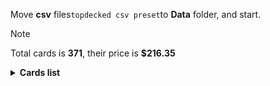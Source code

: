 Move <b>csv</b> files```topdecked csv preset```to <b>Data</b> folder, and start.

> [!NOTE]
> Total cards is <b>371</b>, their price is <b>$216.35</b>

<details>
  <summary><b>Cards list</b></summary>

<ul>
 <li> $0.11 <b>Mountain</b>(1) <em>afr/274,common,foil</em> - <a href="https://scryfall.com/card//afr/274">edabc558-2c54-4c7b-a6fa-1e75ddcf12f9</a></li>
 <li> $0.71 <b>Mountain</b>(1) <em>khm/397,common,foil</em> - <a href="https://scryfall.com/card//khm/397">69419307-53d5-40d7-82da-cab2e7bfbda4</a></li>
 <li> $0.11 <b>Mountain</b>(1) <em>afr/276,common,foil</em> - <a href="https://scryfall.com/card//afr/276">87d1c48f-1ca3-43ea-8109-964b29bb2d50</a></li>
 <li> $0.17 <b>Mountain</b>(1) <em>thb/285,common,foil</em> - <a href="https://scryfall.com/card//thb/285">d10d759b-db5b-4a59-840c-05bcbf2381f3</a></li>
 <li> $0.13 <b>Mountain</b>(1) <em>mid/383,common,foil</em> - <a href="https://scryfall.com/card//mid/383">f92e9e94-e5e9-4b2c-b9e5-35de42ca7b8e</a></li>
 <li> $0.13 <b>Mountain</b>(1) <em>afr/275,common,foil</em> - <a href="https://scryfall.com/card//afr/275">e10e313f-ba75-4324-b1ac-f2bbae99f7ab</a></li>
 <li> $0.09 <b>Mountain</b>(1) <em>afr/277,common,foil</em> - <a href="https://scryfall.com/card//afr/277">cf9095db-44ad-444b-bd9d-4a06102fe230</a></li>
 <li> $0.14 <b>Mountain</b>(1) <em>thb/284,common,foil</em> - <a href="https://scryfall.com/card//thb/284">dc3f4154-9347-4ceb-8744-9f1ace90d33f</a></li>
 <li> $0.06 <b>Rimeshield Frost Giant</b>(1) <em>afr/310,common,foil</em> - <a href="https://scryfall.com/card//afr/310">ed6f1fc7-be88-46a3-8bd9-3f16332c2bd8</a></li>
 <li> $0.11 <b>Sunrise Cavalier</b>(1) <em>mid/244,uncommon,foil</em> - <a href="https://scryfall.com/card//mid/244">3d0081b1-40fd-44ad-b154-efe2f27fed6b</a></li>
 <li> $0.17 <b>Evolving Wilds</b>(1) <em>mid/261,common,foil</em> - <a href="https://scryfall.com/card//mid/261">cb471f90-46f2-4037-87fc-f523fc9d004f</a></li>
 <li> $0.10 <b>Plains</b>(1) <em>mid/380,common,foil</em> - <a href="https://scryfall.com/card//mid/380">46b94de4-099e-43d7-8f24-d5450b09f1f1</a></li>
 <li> $0.22 <b>Plains</b>(1) <em>thb/279,common,foil</em> - <a href="https://scryfall.com/card//thb/279">db68b6a3-10e5-42d1-9325-94a4a821782a</a></li>
 <li> $0.09 <b>Plains</b>(1) <em>afr/262,common,foil</em> - <a href="https://scryfall.com/card//afr/262">879f7f54-25a3-440b-848d-0e780277a681</a></li>
 <li> $0.09 <b>Plains</b>(1) <em>afr/264,common,foil</em> - <a href="https://scryfall.com/card//afr/264">e0d1a81e-6710-4922-ba0a-510966c39449</a></li>
 <li> $0.32 <b>Plains</b>(1) <em>khm/394,common,foil</em> - <a href="https://scryfall.com/card//khm/394">5cbfbafa-f58f-40b2-a374-68ac35b77d89</a></li>
 <li> $0.20 <b>Plains</b>(1) <em>thb/278,common,foil</em> - <a href="https://scryfall.com/card//thb/278">40aca5ca-a37b-4919-aef6-2510b4779161</a></li>
 <li> $0.13 <b>Plains</b>(1) <em>afr/265,common,foil</em> - <a href="https://scryfall.com/card//afr/265">86626d69-78e0-42b9-81ed-fef46e3a89f7</a></li>
 <li> $0.10 <b>Plains</b>(1) <em>afr/263,common,foil</em> - <a href="https://scryfall.com/card//afr/263">fb4f4abf-841b-4fae-9a53-505a2f8dc1ff</a></li>
 <li> $0.18 <b>Reaper's Talisman</b>(1) <em>afr/117,uncommon,foil</em> - <a href="https://scryfall.com/card//afr/117">93b68168-e77d-4745-9393-726ef9fb72ec</a></li>
 <li> $0.10 <b>Forest</b>(1) <em>mid/384,common,foil</em> - <a href="https://scryfall.com/card//mid/384">ec8de02c-7954-4424-8b95-a21d8e104bd4</a></li>
 <li> $0.08 <b>Forest</b>(1) <em>thb/286,common,foil</em> - <a href="https://scryfall.com/card//thb/286">c4be31c4-9cb3-4a07-865b-5621127df660</a></li>
 <li> $0.19 <b>Forest</b>(1) <em>thb/287,common,foil</em> - <a href="https://scryfall.com/card//thb/287">6af0c659-f182-4ad4-bca7-e6c3377f808d</a></li>
 <li> $0.13 <b>Forest</b>(1) <em>afr/278,common,foil</em> - <a href="https://scryfall.com/card//afr/278">b6a46b11-3225-45aa-b54e-4d19d81b51cf</a></li>
 <li> $0.13 <b>Forest</b>(1) <em>afr/280,common,foil</em> - <a href="https://scryfall.com/card//afr/280">6cdc5ca9-6d01-4ee3-8117-3c1e74320553</a></li>
 <li> $0.46 <b>Forest</b>(1) <em>mid/277,common,foil</em> - <a href="https://scryfall.com/card//mid/277">122b5548-5ff5-43e4-b799-75c709b1c32d</a></li>
 <li> $0.10 <b>Forest</b>(1) <em>afr/279,common,foil</em> - <a href="https://scryfall.com/card//afr/279">aab1cc13-8959-4914-afe8-58daf9529f61</a></li>
 <li> $0.16 <b>Forest</b>(1) <em>afr/281,common,foil</em> - <a href="https://scryfall.com/card//afr/281">ee856e7a-37ee-435c-80e8-d0ac6f15892f</a></li>
 <li> $0.73 <b>Forest</b>(1) <em>khm/398,common,foil</em> - <a href="https://scryfall.com/card//khm/398">771e307c-b2e3-47ac-aac2-59f0c3542fa6</a></li>
 <li> $0.61 <b>Ob Nixilis Reignited</b>(1) <em>ddr/36,mythic,foil</em> - <a href="https://scryfall.com/card//ddr/36">6bb7a4bd-0e74-4b1b-bf23-55c06442881e</a></li>
 <li> $0.11 <b>Island</b>(1) <em>afr/268,common,foil</em> - <a href="https://scryfall.com/card//afr/268">8d04a06f-06a7-410d-a714-3b8b96ee3319</a></li>
 <li> $0.62 <b>Island</b>(1) <em>khm/395,common,foil</em> - <a href="https://scryfall.com/card//khm/395">1a25a714-c7f3-4697-8b69-8f966b4d370a</a></li>
 <li> $0.09 <b>Island</b>(1) <em>afr/269,common,foil</em> - <a href="https://scryfall.com/card//afr/269">1afa60b6-cd0d-4c23-af81-88049ea45475</a></li>
 <li> $0.19 <b>Island</b>(1) <em>thb/281,common,foil</em> - <a href="https://scryfall.com/card//thb/281">b82c12c2-2ebf-470b-b0d2-92ccc5faa056</a></li>
 <li> $0.09 <b>Island</b>(1) <em>mid/381,common,foil</em> - <a href="https://scryfall.com/card//mid/381">60e6b919-e7c0-4844-a65c-d8b83b3e5287</a></li>
 <li> $0.10 <b>Island</b>(1) <em>afr/267,common,foil</em> - <a href="https://scryfall.com/card//afr/267">29d575fc-037b-421a-a205-12d492e9361e</a></li>
 <li> $0.13 <b>Island</b>(1) <em>afr/266,common,foil</em> - <a href="https://scryfall.com/card//afr/266">9e70c602-cb80-472b-9c8d-9625de084fe7</a></li>
 <li> $0.17 <b>Island</b>(1) <em>thb/280,common,foil</em> - <a href="https://scryfall.com/card//thb/280">92daaa39-cd2f-4c03-8f41-92d99d0a3366</a></li>
 <li> $0.13 <b>Aegar, the Freezing Flame</b>(1) <em>khm/321,uncommon,foil</em> - <a href="https://scryfall.com/card//khm/321">edac3fd7-8124-4614-ae50-651608d45adb</a></li>
 <li> $0.12 <b>Swamp</b>(1) <em>afr/272,common,foil</em> - <a href="https://scryfall.com/card//afr/272">76f8def9-ee46-4abf-9059-7d1ec6f24951</a></li>
 <li> $0.09 <b>Swamp</b>(1) <em>afr/270,common,foil</em> - <a href="https://scryfall.com/card//afr/270">ab950987-d88c-4326-98f4-1b1195788921</a></li>
 <li> $2.15 <b>Swamp</b>(1) <em>thb/252,common,foil</em> - <a href="https://scryfall.com/card//thb/252">02cb5cfd-018e-4c5e-bef1-166262aa5f1d</a></li>
 <li> $0.13 <b>Swamp</b>(1) <em>mid/382,common,foil</em> - <a href="https://scryfall.com/card//mid/382">2f4b9030-f04a-4f42-8dd8-2eae0ce7e420</a></li>
 <li> $0.12 <b>Swamp</b>(1) <em>afr/271,common,foil</em> - <a href="https://scryfall.com/card//afr/271">ea640731-b367-4ece-934e-6d86634fc1c8</a></li>
 <li> $0.13 <b>Swamp</b>(1) <em>afr/273,common,foil</em> - <a href="https://scryfall.com/card//afr/273">166fc328-20d1-4158-bcb6-3cebcf788ef5</a></li>
 <li> $0.20 <b>Swamp</b>(1) <em>thb/283,common,foil</em> - <a href="https://scryfall.com/card//thb/283">e54a44f2-70bf-4782-bd13-9d03e109d60d</a></li>
 <li> $0.89 <b>Swamp</b>(1) <em>mid/273,common,foil</em> - <a href="https://scryfall.com/card//mid/273">38fef662-993c-4522-8b3f-7c1d3bb1d946</a></li>
 <li> $0.46 <b>Swamp</b>(1) <em>khm/396,common,foil</em> - <a href="https://scryfall.com/card//khm/396">9f9e61c0-b185-4704-913f-9284ed0ce250</a></li>
 <li> $0.12 <b>Swamp</b>(1) <em>thb/282,common,foil</em> - <a href="https://scryfall.com/card//thb/282">66bb5192-58bc-4efe-a145-2e804fd3483d</a></li>
 <li> $0.02 <b>Iridescent Blademaster</b>(1) <em>mom/195,common,foil</em> - <a href="https://scryfall.com/card//mom/195">3fee189f-539f-48fa-b217-4b2599375364</a></li>
 <li> $0.09 <b>Divine Gambit</b>(1) <em>khm/8,uncommon,foil</em> - <a href="https://scryfall.com/card//khm/8">696a8c12-4a1f-4b96-a921-538fa1a2de43</a></li>
 <li> $0.38 <b>Monk Class</b>(1) <em>afr/228,rare,foil</em> - <a href="https://scryfall.com/card//afr/228">b2edd708-46ee-4963-b7e6-b631616d78fe</a></li>
 <li> $0.01 <b>Gavony Trapper</b>(1) <em>mid/22,common,foil</em> - <a href="https://scryfall.com/card//mid/22">5a1309ea-4411-4116-841f-5aef8611400c</a></li>
 <li> $1.02 <b>Thundering Raiju</b>(1) <em>neo/472,rare,foil</em> - <a href="https://scryfall.com/card//neo/472">d49d17cf-242b-4f44-8ea0-125d9d18139c</a></li>
 <li> $0.08 <b>Burly Breaker // Dire-Strain Demolisher</b>(1) <em>mid/299,uncommon,foil</em> - <a href="https://scryfall.com/card//mid/299">1b50c98e-6c3b-4129-ae93-10c0bf9270fc</a></li>
 <li> $2.83 <b>Welcoming Vampire</b>(1) <em>vow/46,rare,foil</em> - <a href="https://scryfall.com/card//vow/46">d8f69cea-823c-482b-a605-8138b3d950e6</a></li>
 <li> $2.87 <b>Nissa, Voice of Zendikar</b>(1) <em>ddr/1,mythic,foil</em> - <a href="https://scryfall.com/card//ddr/1">6de97cf1-49b6-40b2-ab7f-1c8eb98f92af</a></li>
 <li> $0.13 <b>Mysterious Tome // Chilling Chronicle</b>(1) <em>mid/63,uncommon,foil</em> - <a href="https://scryfall.com/card//mid/63">caa57b63-bb11-45e8-8795-de92ca61f4f1</a></li>
 <li> $0.01 <b>Burn the Accursed</b>(1) <em>mid/132,common,foil</em> - <a href="https://scryfall.com/card//mid/132">ff4d4e6b-564d-46da-8e32-09ed08c8ddc5</a></li>
 <li> $0.07 <b>Arcane Investigator</b>(1) <em>afr/46,common,foil</em> - <a href="https://scryfall.com/card//afr/46">dc457520-9947-4f65-bbe7-9b95bd2c23af</a></li>
 <li> $0.05 <b>Tuskeri Firewalker</b>(1) <em>khm/157,common,foil</em> - <a href="https://scryfall.com/card//khm/157">a54d0170-a375-4e65-b98d-3e94a3aeef90</a></li>
 <li> $0.13 <b>Tymaret, Chosen from Death</b>(1) <em>thb/263,uncommon,foil</em> - <a href="https://scryfall.com/card//thb/263">1bcb02d3-dcf4-41a6-8b9a-f8ad477faea0</a></li>
 <li> $0.29 <b>Triskaidekaphile</b>(1) <em>mid/386,rare,foil</em> - <a href="https://scryfall.com/card//mid/386">b6db2d37-3533-4830-ab63-6724ece6fbea</a></li>
 <li> $0.46 <b>Arasta of the Endless Web</b>(1) <em>thb/352,rare,foil</em> - <a href="https://scryfall.com/card//thb/352">55a5ea68-b77d-4fe0-a277-b20d55bc78a6</a></li>
 <li> $0.05 <b>Draugr Recruiter</b>(1) <em>khm/87,common,foil</em> - <a href="https://scryfall.com/card//khm/87">6b0fe66b-0067-4e5c-9b3a-b014b2f0daf2</a></li>
 <li> $0.43 <b>Forsworn Paladin</b>(1) <em>afr/375,rare,foil</em> - <a href="https://scryfall.com/card//afr/375">caa3a489-5fa3-421e-9655-755f31414f3d</a></li>
 <li> $0.79 <b>Reflections of Littjara</b>(1) <em>khm/400,rare,foil</em> - <a href="https://scryfall.com/card//khm/400">4ebaa07d-68f6-4cdb-a5cd-cd715e50abf5</a></li>
 <li> $0.19 <b>Treasure Chest</b>(1) <em>afr/397,rare,foil</em> - <a href="https://scryfall.com/card//afr/397">41ae20c0-b056-4c4f-a6d0-bbd72c37d0fc</a></li>
 <li> $0.06 <b>Olivia's Midnight Ambush</b>(1) <em>mid/118,common,foil</em> - <a href="https://scryfall.com/card//mid/118">9c1adede-22ad-4c1c-9501-ad731fbe1742</a></li>
 <li> $2.26 <b>Regrowth</b>(1) <em>sta/56,rare,foil</em> - <a href="https://scryfall.com/card//sta/56">af727601-5251-48b6-b5e3-b68ca0608bc9</a></li>
 <li> $0.02 <b>Arrogant Outlaw</b>(1) <em>mid/84,common,foil</em> - <a href="https://scryfall.com/card//mid/84">496a9d45-6197-44b6-b0fc-17aeae281b2f</a></li>
 <li> $0.02 <b>Air-Cult Elemental</b>(1) <em>afr/45,common,foil</em> - <a href="https://scryfall.com/card//afr/45">fba82564-a9a9-4ded-a5fa-0e5fab2a3faa</a></li>
 <li> $0.58 <b>Underworld Dreams</b>(1) <em>thb/121,uncommon,nonfoil</em> - <a href="https://scryfall.com/card//thb/121">03919c86-1c4a-43b0-a2db-54ca6ae1ac57</a></li>
 <li> $0.06 <b>Valkyrie's Sword</b>(1) <em>khm/36,uncommon,nonfoil</em> - <a href="https://scryfall.com/card//khm/36">97873c66-6bff-4d79-850c-1e2663098ef4</a></li>
 <li> $0.03 <b>Boreal Outrider</b>(1) <em>khm/163,uncommon,nonfoil</em> - <a href="https://scryfall.com/card//khm/163">455ae615-20d7-4251-828d-72a3345d06f1</a></li>
 <li> $0.02 <b>Lorehold Excavation</b>(1) <em>stx/200,uncommon,nonfoil</em> - <a href="https://scryfall.com/card//stx/200">43105beb-46f3-4914-8222-4907bd76d48f</a></li>
 <li> $0.98 <b>Access Tunnel</b>(1) <em>stx/262,uncommon,nonfoil</em> - <a href="https://scryfall.com/card//stx/262">edf8eb51-9643-4c54-b38e-e7abea92bbe1</a></li>
 <li> $0.10 <b>Gelatinous Cube</b>(1) <em>afr/105,rare,nonfoil</em> - <a href="https://scryfall.com/card//afr/105">1c472e70-300c-4881-86e7-c5ca690ab9b6</a></li>
 <li> $0.12 <b>Soul-Guide Lantern</b>(1) <em>thb/237,uncommon,nonfoil</em> - <a href="https://scryfall.com/card//thb/237">7c850b94-75c9-4457-8b5e-1193352d6fcb</a></li>
 <li> $0.12 <b>Frost Augur</b>(1) <em>khm/56,uncommon,nonfoil</em> - <a href="https://scryfall.com/card//khm/56">a2ae592f-caf6-445a-970b-f8101998e657</a></li>
 <li> $0.85 <b>Mystic Reflection</b>(1) <em>khm/69,rare,nonfoil</em> - <a href="https://scryfall.com/card//khm/69">f7b877e2-60eb-46cd-acd7-8555b9e7e993</a></li>
 <li> $0.02 <b>Nyx Herald</b>(1) <em>thb/189,uncommon,nonfoil</em> - <a href="https://scryfall.com/card//thb/189">866dcef0-8d3e-4126-963a-05598d8a9e79</a></li>
 <li> $0.02 <b>Umbral Juke</b>(1) <em>stx/89,uncommon,nonfoil</em> - <a href="https://scryfall.com/card//stx/89">3fbd0921-e953-492b-ad73-c8a8bfaa750b</a></li>
 <li> $1.00 <b>Mind's Desire</b>(1) <em>sta/17,mythic,nonfoil</em> - <a href="https://scryfall.com/card//sta/17">95f4e609-7fb7-4903-8d4c-45d38cf743be</a></li>
 <li> $0.04 <b>Cloister Gargoyle</b>(1) <em>afr/7,uncommon,nonfoil</em> - <a href="https://scryfall.com/card//afr/7">297bf274-d13d-4b75-b251-2d004b16b431</a></li>
 <li> $0.04 <b>Agonizing Remorse</b>(1) <em>thb/83,uncommon,nonfoil</em> - <a href="https://scryfall.com/card//thb/83">09270c65-546e-4737-a6b7-402cbb87917a</a></li>
 <li> $0.03 <b>Agonizing Remorse</b>(1) <em>sta/24,uncommon,nonfoil</em> - <a href="https://scryfall.com/card//sta/24">57b7f7bd-6db3-4716-b1c3-015b0a6d37e3</a></li>
 <li> $0.10 <b>Briarhorn</b>(2) <em>ddr/3,uncommon,nonfoil</em> - <a href="https://scryfall.com/card//ddr/3">0fd09615-bcd2-4a2e-b9bf-8b4fd83291ce</a></li>
 <li> $0.23 <b>Tovolar, Dire Overlord // Tovolar, the Midnight Scourge</b>(1) <em>mid/246,rare,nonfoil</em> - <a href="https://scryfall.com/card//mid/246">f953fad3-0cd1-48aa-8ed9-d7d2e293e6e2</a></li>
 <li> $0.11 <b>Hound Tamer // Untamed Pup</b>(1) <em>mid/187,uncommon,nonfoil</em> - <a href="https://scryfall.com/card//mid/187">28e2119b-ed78-4b98-a956-f2b453d0b164</a></li>
 <li> $0.05 <b>Hound Tamer // Untamed Pup</b>(1) <em>mid/302,uncommon,nonfoil</em> - <a href="https://scryfall.com/card//mid/302">83218607-240e-4473-8b0b-6b4670b010e6</a></li>
 <li> $0.11 <b>Augmenter Pugilist // Echoing Equation</b>(1) <em>stx/147,rare,nonfoil</em> - <a href="https://scryfall.com/card//stx/147">d9131fc3-018a-4975-8795-47be3956160d</a></li>
 <li> $0.04 <b>Loathsome Troll</b>(1) <em>afr/192,uncommon,nonfoil</em> - <a href="https://scryfall.com/card//afr/192">50ac66df-760d-495d-a067-13114071b7b8</a></li>
 <li> $0.08 <b>Skemfar Elderhall</b>(1) <em>khm/268,uncommon,nonfoil</em> - <a href="https://scryfall.com/card//khm/268">82c2a0f7-0f53-4627-8be8-227fde331a69</a></li>
 <li> $0.30 <b>The First Iroan Games</b>(1) <em>thb/170,rare,nonfoil</em> - <a href="https://scryfall.com/card//thb/170">4b05ada5-8e5f-4158-bd28-e6c24e4a2299</a></li>
 <li> $0.18 <b>Electrolyze</b>(1) <em>sta/60,rare,nonfoil</em> - <a href="https://scryfall.com/card//sta/60">08a4d142-b98b-4027-94cb-314f67fb1d4a</a></li>
 <li> $0.03 <b>Hero of the Nyxborn</b>(1) <em>thb/219,uncommon,nonfoil</em> - <a href="https://scryfall.com/card//thb/219">9854e673-1816-4a76-b9db-bb399ac7489f</a></li>
 <li> $0.41 <b>Glorious Sunrise</b>(1) <em>vow/200,rare,nonfoil</em> - <a href="https://scryfall.com/card//vow/200">a2caf73e-c3eb-4fa8-996a-d3d18b2ffaeb</a></li>
 <li> $0.02 <b>Glistening Deluge</b>(1) <em>mom/107,uncommon,nonfoil</em> - <a href="https://scryfall.com/card//mom/107">83ca46ac-0698-4651-940d-3fd20c266b74</a></li>
 <li> $4.95 <b>Haunting Voyage</b>(1) <em>khm/98,mythic,nonfoil</em> - <a href="https://scryfall.com/card//khm/98">2ac5bca0-35fe-47be-a78c-d5eac68a3bfa</a></li>
 <li> $0.20 <b>Cling to Dust</b>(1) <em>thb/87,uncommon,nonfoil</em> - <a href="https://scryfall.com/card//thb/87">52c2de5f-e486-4cfe-9fb6-be0078ce5f93</a></li>
 <li> $0.16 <b>Quest for the Gravelord</b>(2) <em>ddr/58,uncommon,nonfoil</em> - <a href="https://scryfall.com/card//ddr/58">1838157f-5697-4463-b98d-97aeb3667006</a></li>
 <li> $0.02 <b>One with the Stars</b>(1) <em>thb/59,uncommon,nonfoil</em> - <a href="https://scryfall.com/card//thb/59">98b7070d-4b09-4390-aa21-1bc0aa2b629c</a></li>
 <li> $0.05 <b>Commanding Presence</b>(1) <em>thb/7,uncommon,nonfoil</em> - <a href="https://scryfall.com/card//thb/7">24e2f681-918e-4f1f-afb1-0f9587c0d7bf</a></li>
 <li> $0.45 <b>Pestilence Demon</b>(1) <em>ddr/56,rare,nonfoil</em> - <a href="https://scryfall.com/card//ddr/56">058eb32f-2ae2-4276-ae1a-242bbb150418</a></li>
 <li> $0.10 <b>Renata, Called to the Hunt</b>(1) <em>thb/267,uncommon,nonfoil</em> - <a href="https://scryfall.com/card//thb/267">97ce113d-6757-45ac-8517-5fd531079ff9</a></li>
 <li> $0.08 <b>Tergrid's Shadow</b>(1) <em>khm/113,uncommon,nonfoil</em> - <a href="https://scryfall.com/card//khm/113">417f71d2-d7da-4279-8847-d27c67e9ea9d</a></li>
 <li> $0.05 <b>Divine Smite</b>(1) <em>afr/12,uncommon,nonfoil</em> - <a href="https://scryfall.com/card//afr/12">6b8d0852-4df3-4b29-830d-c6975265ef53</a></li>
 <li> $0.03 <b>Thundering Chariot</b>(1) <em>thb/239,uncommon,nonfoil</em> - <a href="https://scryfall.com/card//thb/239">cd2fa92d-5521-421c-b3f8-7c14bbef3080</a></li>
 <li> $0.03 <b>Igneous Inspiration</b>(1) <em>stx/107,uncommon,nonfoil</em> - <a href="https://scryfall.com/card//stx/107">5781ad7b-dc1b-4cc1-9e72-6e714b9ba1de</a></li>
 <li> $0.11 <b>Scythe Leopard</b>(1) <em>ddr/19,uncommon,nonfoil</em> - <a href="https://scryfall.com/card//ddr/19">d458e7e4-578d-4e82-b062-1343b1544996</a></li>
 <li> $0.11 <b>Scythe Leopard</b>(1) <em>ddr/19,uncommon,nonfoil</em> - <a href="https://scryfall.com/card//ddr/19">d458e7e4-578d-4e82-b062-1343b1544996</a></li>
 <li> $0.11 <b>Arni Slays the Troll</b>(1) <em>khm/201,uncommon,nonfoil</em> - <a href="https://scryfall.com/card//khm/201">d18396f9-ae20-4471-84ab-a2148319bc39</a></li>
 <li> $1.06 <b>Sedgemoor Witch</b>(1) <em>stx/86,rare,nonfoil</em> - <a href="https://scryfall.com/card//stx/86">e900c1eb-968b-4046-b824-c167a7a5b682</a></li>
 <li> $0.01 <b>Skaab Wrangler</b>(1) <em>mid/75,uncommon,nonfoil</em> - <a href="https://scryfall.com/card//mid/75">9771d9e8-97d5-44af-8612-dc5c44d65ceb</a></li>
 <li> $0.53 <b>Abundance</b>(1) <em>ddr/2,rare,nonfoil</em> - <a href="https://scryfall.com/card//ddr/2">9ab8ad39-840e-474b-beb8-96a7c2a8d0fa</a></li>
 <li> $0.10 <b>Pestilent Cauldron // Restorative Burst</b>(1) <em>stx/154,rare,nonfoil</em> - <a href="https://scryfall.com/card//stx/154">aaa1e6be-08cc-4ccc-b2de-3511613e4fd0</a></li>
 <li> $3.61 <b>Delina, Wild Mage</b>(1) <em>afr/138,rare,nonfoil</em> - <a href="https://scryfall.com/card//afr/138">e87459aa-af8f-4bd2-a310-151353083a2e</a></li>
 <li> $0.10 <b>The Binding of the Titans</b>(1) <em>thb/166,uncommon,nonfoil</em> - <a href="https://scryfall.com/card//thb/166">46fb94ad-f9be-48b4-b65a-4e736e5ffdbb</a></li>
 <li> $0.27 <b>Walker of the Grove</b>(1) <em>ddr/24,uncommon,nonfoil</em> - <a href="https://scryfall.com/card//ddr/24">b9cdd08b-7e77-4927-87dd-6e3afffc3ef0</a></li>
 <li> $0.71 <b>Cultivate</b>(1) <em>sta/51,uncommon,nonfoil</em> - <a href="https://scryfall.com/card//sta/51">b3896717-1e46-4aa2-88b7-1c4fe76edde1</a></li>
 <li> $0.03 <b>Nessian Hornbeetle</b>(1) <em>thb/182,uncommon,nonfoil</em> - <a href="https://scryfall.com/card//thb/182">8200fcda-e30c-460f-9964-47e657b7c758</a></li>
 <li> $0.07 <b>Shock</b>(1) <em>sta/44,uncommon,nonfoil</em> - <a href="https://scryfall.com/card//sta/44">60eeb025-704c-4a82-90b2-f91202ae30d9</a></li>
 <li> $0.30 <b>Mirror Shield</b>(1) <em>thb/234,uncommon,nonfoil</em> - <a href="https://scryfall.com/card//thb/234">e7624e84-93ce-4983-8624-ebc934cab67f</a></li>
 <li> $0.03 <b>Burly Breaker // Dire-Strain Demolisher</b>(2) <em>mid/299,uncommon,nonfoil</em> - <a href="https://scryfall.com/card//mid/299">1b50c98e-6c3b-4129-ae93-10c0bf9270fc</a></li>
 <li> $0.27 <b>Paladin Class</b>(1) <em>afr/29,rare,nonfoil</em> - <a href="https://scryfall.com/card//afr/29">5bf81fb1-7992-4ae9-b1a8-80c31579a2bf</a></li>
 <li> $0.01 <b>Vivisection</b>(1) <em>mid/83,uncommon,nonfoil</em> - <a href="https://scryfall.com/card//mid/83">91be6a06-9c36-45a3-a591-183cb5c0f800</a></li>
 <li> $0.04 <b>Eccentric Apprentice</b>(2) <em>afr/57,uncommon,nonfoil</em> - <a href="https://scryfall.com/card//afr/57">3baa08ac-9a94-4e22-91bb-c6966cd0a0de</a></li>
 <li> $0.20 <b>Reverent Hoplite</b>(1) <em>thb/33,uncommon,nonfoil</em> - <a href="https://scryfall.com/card//thb/33">54153b9c-483e-4e5c-a1ab-b1c8a7a657d4</a></li>
 <li> $0.11 <b>Efreet Flamepainter</b>(1) <em>stx/98,rare,nonfoil</em> - <a href="https://scryfall.com/card//stx/98">d9f0731c-2a3d-4613-bffa-8b967e4f142e</a></li>
 <li> $0.15 <b>Skemfar Avenger</b>(1) <em>khm/109,rare,nonfoil</em> - <a href="https://scryfall.com/card//khm/109">fad2c6d4-03dd-4dab-861c-77c55bda0db7</a></li>
 <li> $0.29 <b>Battle Cry Goblin</b>(1) <em>afr/132,uncommon,nonfoil</em> - <a href="https://scryfall.com/card//afr/132">9766a427-2bb3-4028-a502-d1194cdc93aa</a></li>
 <li> $0.05 <b>Power of Persuasion</b>(1) <em>afr/67,uncommon,nonfoil</em> - <a href="https://scryfall.com/card//afr/67">8d84cb72-d0a0-4af0-aded-47e5fb7addef</a></li>
 <li> $0.06 <b>Shadewing Laureate</b>(1) <em>stx/229,uncommon,nonfoil</em> - <a href="https://scryfall.com/card//stx/229">64795a8b-8cf2-436e-8f95-9e8bb40c0d7d</a></li>
 <li> $0.12 <b>Seek the Horizon</b>(1) <em>ddr/20,uncommon,nonfoil</em> - <a href="https://scryfall.com/card//ddr/20">6244cbd8-8cc4-44a7-b11d-2ab159e92c02</a></li>
 <li> $0.15 <b>Port of Karfell</b>(1) <em>khm/265,uncommon,nonfoil</em> - <a href="https://scryfall.com/card//khm/265">bb9465a6-d009-4ecd-9fd1-d046547de902</a></li>
 <li> $0.54 <b>Portable Hole</b>(1) <em>afr/33,uncommon,nonfoil</em> - <a href="https://scryfall.com/card//afr/33">80fca8c0-ae3e-439e-b202-228b9f360e9a</a></li>
 <li> $0.37 <b>Inquisition of Kozilek</b>(1) <em>sta/31,rare,nonfoil</em> - <a href="https://scryfall.com/card//sta/31">d47df2c2-437d-4b8e-82cc-1707e3efd5b5</a></li>
 <li> $0.10 <b>Teachings of the Archaics</b>(1) <em>stx/57,rare,nonfoil</em> - <a href="https://scryfall.com/card//stx/57">967148b1-2bb6-4bc0-95e6-c45fcf99afd2</a></li>
 <li> $1.87 <b>Brutal Cathar // Moonrage Brute</b>(1) <em>mid/7,rare,nonfoil</em> - <a href="https://scryfall.com/card//mid/7">0dbac7ce-a6fa-466e-b6ba-173cf2dec98e</a></li>
 <li> $0.06 <b>Wake to Slaughter</b>(1) <em>mid/250,rare,nonfoil</em> - <a href="https://scryfall.com/card//mid/250">7f02a544-716c-4f09-8ae9-dbfe7ef136d7</a></li>
 <li> $0.18 <b>Shadows of the Past</b>(1) <em>ddr/60,uncommon,nonfoil</em> - <a href="https://scryfall.com/card//ddr/60">35139a18-28c7-4a8f-986a-47e909cc23eb</a></li>
 <li> $0.19 <b>Staggering Insight</b>(1) <em>thb/228,uncommon,nonfoil</em> - <a href="https://scryfall.com/card//thb/228">125b8be1-76b9-434e-a505-5099d950767c</a></li>
 <li> $0.04 <b>Lorehold Apprentice</b>(1) <em>stx/198,uncommon,nonfoil</em> - <a href="https://scryfall.com/card//stx/198">048157c6-4626-4881-ba19-deddd13622dc</a></li>
 <li> $0.03 <b>Sea God's Scorn</b>(1) <em>thb/63,uncommon,nonfoil</em> - <a href="https://scryfall.com/card//thb/63">9504dc26-f5d8-4b9d-9eb1-51a12b893beb</a></li>
 <li> $0.06 <b>Grim Wanderer</b>(1) <em>afr/107,uncommon,nonfoil</em> - <a href="https://scryfall.com/card//afr/107">e339f0f7-a79d-4947-a9c4-b9a0949dd06a</a></li>
 <li> $0.07 <b>Mischievous Chimera</b>(1) <em>thb/223,uncommon,nonfoil</em> - <a href="https://scryfall.com/card//thb/223">f8a3df0e-4ee8-458b-adf5-56aca20493e9</a></li>
 <li> $0.04 <b>Explosive Welcome</b>(1) <em>stx/100,uncommon,nonfoil</em> - <a href="https://scryfall.com/card//stx/100">122c01e6-38a6-456e-971e-9004df85ac1c</a></li>
 <li> $0.16 <b>Draconic Intervention</b>(1) <em>stx/96,rare,nonfoil</em> - <a href="https://scryfall.com/card//stx/96">657de246-b9fc-47b1-b932-091e9500bb82</a></li>
 <li> $0.07 <b>Rootcoil Creeper</b>(2) <em>mid/238,uncommon,nonfoil</em> - <a href="https://scryfall.com/card//mid/238">3743cf9c-226f-43a3-b385-375a25414792</a></li>
 <li> $0.47 <b>Ambition's Cost</b>(1) <em>ddr/38,uncommon,nonfoil</em> - <a href="https://scryfall.com/card//ddr/38">baed5a5d-ea54-4cf7-873e-627e2c728547</a></li>
 <li> $0.03 <b>Fateful End</b>(1) <em>thb/133,uncommon,nonfoil</em> - <a href="https://scryfall.com/card//thb/133">56455067-92c0-45b5-ac2e-525c35b41215</a></li>
 <li> $0.08 <b>Infuriate</b>(1) <em>sta/41,uncommon,nonfoil</em> - <a href="https://scryfall.com/card//sta/41">71a5dfad-c8b4-46cc-9a06-73d23b269df8</a></li>
 <li> $0.14 <b>Rune of Mortality</b>(1) <em>khm/108,uncommon,nonfoil</em> - <a href="https://scryfall.com/card//khm/108">6f75a5e5-70df-49c3-abe1-8cc6975f5171</a></li>
 <li> $0.33 <b>Gaea's Blessing</b>(1) <em>ddr/10,uncommon,nonfoil</em> - <a href="https://scryfall.com/card//ddr/10">a96596c1-459b-4306-ab31-4ca861c3475b</a></li>
 <li> $0.13 <b>Koll, the Forgemaster</b>(1) <em>khm/325,uncommon,nonfoil</em> - <a href="https://scryfall.com/card//khm/325">37533179-8e58-40bc-af16-0d2c58b773ba</a></li>
 <li> $0.05 <b>Atris, Oracle of Half-Truths</b>(1) <em>thb/209,rare,nonfoil</em> - <a href="https://scryfall.com/card//thb/209">db6c91ec-df14-460f-967c-f182562fe7d8</a></li>
 <li> $0.28 <b>Secret Rendezvous</b>(1) <em>stx/26,uncommon,nonfoil</em> - <a href="https://scryfall.com/card//stx/26">39528cf0-343e-499b-a69f-c5c3c2898c25</a></li>
 <li> $0.22 <b>The Birth of Meletis</b>(1) <em>thb/5,uncommon,nonfoil</em> - <a href="https://scryfall.com/card//thb/5">d824f8bd-58f8-4796-80b5-5cd3033d35e8</a></li>
 <li> $0.32 <b>Extraction Specialist</b>(1) <em>snc/12,rare,nonfoil</em> - <a href="https://scryfall.com/card//snc/12">b404d6c7-0b65-4c6a-b141-9dffbeb120db</a></li>
 <li> $0.11 <b>Giant's Amulet</b>(1) <em>khm/59,uncommon,nonfoil</em> - <a href="https://scryfall.com/card//khm/59">ab8b1ec2-9303-4722-8644-b3bc1a5c387f</a></li>
 <li> $0.05 <b>Targ Nar, Demon-Fang Gnoll</b>(2) <em>afr/234,uncommon,nonfoil</em> - <a href="https://scryfall.com/card//afr/234">5fe57856-9d35-470e-9138-360b02ac0c90</a></li>
 <li> $0.09 <b>Dryad's Revival</b>(1) <em>mid/183,uncommon,nonfoil</em> - <a href="https://scryfall.com/card//mid/183">5c0aa3eb-0aa8-42da-b437-a3f336df585d</a></li>
 <li> $1.29 <b>Search for Glory</b>(1) <em>khm/340,rare,nonfoil</em> - <a href="https://scryfall.com/card//khm/340">bd06b52f-f14d-48f1-9eb8-b17b2af4689e</a></li>
 <li> $0.10 <b>Dragonsguard Elite</b>(1) <em>stx/127,rare,nonfoil</em> - <a href="https://scryfall.com/card//stx/127">658ec634-3eb2-4967-b938-d20d31ab77e3</a></li>
 <li> $0.03 <b>Demogorgon's Clutches</b>(1) <em>afr/96,uncommon,nonfoil</em> - <a href="https://scryfall.com/card//afr/96">581e7ac6-65e5-4a16-ab0b-0988c3a3cfea</a></li>
 <li> $0.07 <b>Divine Gambit</b>(1) <em>sta/4,uncommon,nonfoil</em> - <a href="https://scryfall.com/card//sta/4">5ae3b199-92a0-4d94-819c-fbf24a87d353</a></li>
 <li> $0.02 <b>Divine Gambit</b>(1) <em>khm/8,uncommon,nonfoil</em> - <a href="https://scryfall.com/card//khm/8">696a8c12-4a1f-4b96-a921-538fa1a2de43</a></li>
 <li> $0.04 <b>Reyav, Master Smith</b>(1) <em>mul/57,uncommon,nonfoil</em> - <a href="https://scryfall.com/card//mul/57">d44478d2-20eb-4dba-8008-687a293444f5</a></li>
 <li> $0.05 <b>Honor Troll</b>(2) <em>stx/134,uncommon,nonfoil</em> - <a href="https://scryfall.com/card//stx/134">a9c6a6b9-f00c-46a5-8dab-796483e3a262</a></li>
 <li> $0.02 <b>Pharika's Spawn</b>(1) <em>thb/112,uncommon,nonfoil</em> - <a href="https://scryfall.com/card//thb/112">a2c8244b-7d86-4dff-9419-3945beb2a7b7</a></li>
 <li> $0.03 <b>Split the Party</b>(1) <em>afr/76,uncommon,nonfoil</em> - <a href="https://scryfall.com/card//afr/76">743a0a96-f90a-4852-9a92-848795518e0a</a></li>
 <li> $0.04 <b>Hulking Bugbear</b>(1) <em>afr/149,uncommon,nonfoil</em> - <a href="https://scryfall.com/card//afr/149">f55d43d4-5f63-45c3-b8f8-0aebd23750a5</a></li>
 <li> $0.02 <b>Karok Wrangler</b>(1) <em>stx/135,uncommon,nonfoil</em> - <a href="https://scryfall.com/card//stx/135">74729320-f6ee-4176-9463-397d6e477d7a</a></li>
 <li> $0.46 <b>Oran-Rief Hydra</b>(1) <em>ddr/16,rare,nonfoil</em> - <a href="https://scryfall.com/card//ddr/16">3e95bd19-5647-414d-bd04-5c11979e369e</a></li>
 <li> $0.02 <b>Dueling Coach</b>(1) <em>stx/15,uncommon,nonfoil</em> - <a href="https://scryfall.com/card//stx/15">45b3dbb0-0d68-4351-bfc9-a09c50454bf7</a></li>
 <li> $0.06 <b>Bookwurm</b>(2) <em>stx/123,uncommon,nonfoil</em> - <a href="https://scryfall.com/card//stx/123">57d230fc-d382-40b4-bdbd-5fe880fa16bf</a></li>
 <li> $0.13 <b>Plate Armor</b>(1) <em>afr/32,uncommon,nonfoil</em> - <a href="https://scryfall.com/card//afr/32">ad447e50-cfb1-40df-ae01-a65c46f2f572</a></li>
 <li> $0.02 <b>Niko Defies Destiny</b>(1) <em>khm/226,uncommon,nonfoil</em> - <a href="https://scryfall.com/card//khm/226">19312f53-5b9d-4e76-91e8-65f444bb68c9</a></li>
 <li> $0.05 <b>Burning Hands</b>(1) <em>afr/135,uncommon,nonfoil</em> - <a href="https://scryfall.com/card//afr/135">66e2d723-3fa0-4411-8f98-e4e6b3a5e6df</a></li>
 <li> $0.07 <b>Vengeful Strangler // Strangling Grasp</b>(1) <em>mid/126,uncommon,nonfoil</em> - <a href="https://scryfall.com/card//mid/126">d4054ae6-0227-4d99-8cb5-72e8b5d0b726</a></li>
 <li> $0.02 <b>Necrotic Fumes</b>(3) <em>stx/78,uncommon,nonfoil</em> - <a href="https://scryfall.com/card//stx/78">5e1b68a4-fb8d-4b59-b049-73505296f775</a></li>
 <li> $0.19 <b>Cloudthresher</b>(1) <em>ddr/6,rare,nonfoil</em> - <a href="https://scryfall.com/card//ddr/6">f315762b-b386-41ec-8282-4bc4e7cddef1</a></li>
 <li> $0.02 <b>Iron Golem</b>(1) <em>afr/247,uncommon,nonfoil</em> - <a href="https://scryfall.com/card//afr/247">5ae24ef5-b12c-48ee-935a-00e048fb8d0f</a></li>
 <li> $0.04 <b>Wandering Troubadour</b>(2) <em>afr/210,uncommon,nonfoil</em> - <a href="https://scryfall.com/card//afr/210">d3c7f123-31c8-469b-85e5-d20c4d21b2a0</a></li>
 <li> $0.05 <b>Stinging Lionfish</b>(1) <em>thb/69,uncommon,nonfoil</em> - <a href="https://scryfall.com/card//thb/69">0162a0b8-a2d1-4664-a445-331aee6d5175</a></li>
 <li> $0.17 <b>Drider</b>(1) <em>afr/98,uncommon,nonfoil</em> - <a href="https://scryfall.com/card//afr/98">bbc06a88-1eb6-4edb-8f03-d8274560cc41</a></li>
 <li> $0.20 <b>Chainweb Aracnir</b>(1) <em>thb/167,uncommon,nonfoil</em> - <a href="https://scryfall.com/card//thb/167">874afaad-546a-4cb2-ad01-2b4a4862b219</a></li>
 <li> $0.11 <b>Fynn, the Fangbearer</b>(1) <em>khm/170,uncommon,nonfoil</em> - <a href="https://scryfall.com/card//khm/170">7d7a8a90-13c1-4b0c-ab2e-fc8d91ccefd9</a></li>
 <li> $0.34 <b>Ecological Appreciation</b>(1) <em>stx/128,mythic,nonfoil</em> - <a href="https://scryfall.com/card//stx/128">115f3d72-1aaf-4237-91b9-389256e5e5c8</a></li>
 <li> $0.07 <b>Critical Hit</b>(1) <em>afr/137,uncommon,nonfoil</em> - <a href="https://scryfall.com/card//afr/137">d2e9aaaf-0b51-4721-b75c-923892a41743</a></li>
 <li> $0.04 <b>Purple Worm</b>(1) <em>afr/201,uncommon,nonfoil</em> - <a href="https://scryfall.com/card//afr/201">e419d58b-6241-4892-9080-f6894ac7ba89</a></li>
 <li> $2.07 <b>Plumb the Forbidden</b>(1) <em>stx/81,uncommon,nonfoil</em> - <a href="https://scryfall.com/card//stx/81">5034227f-3b8a-45bf-917c-c2cbd98f2192</a></li>
 <li> $0.06 <b>Inevitable End</b>(1) <em>thb/102,uncommon,nonfoil</em> - <a href="https://scryfall.com/card//thb/102">a6522f01-ae7a-467e-9a05-530a5ccd304d</a></li>
 <li> $0.41 <b>Mavinda, Students' Advocate</b>(1) <em>stx/21,mythic,nonfoil</em> - <a href="https://scryfall.com/card//stx/21">8b3d521f-31cd-4bd2-b6b6-771c79252789</a></li>
 <li> $0.61 <b>Druid Class</b>(1) <em>afr/180,uncommon,nonfoil</em> - <a href="https://scryfall.com/card//afr/180">09278e95-eaae-4cd4-a0d8-a2d15b0abb58</a></li>
 <li> $0.03 <b>Duelcraft Trainer</b>(1) <em>mid/16,uncommon,nonfoil</em> - <a href="https://scryfall.com/card//mid/16">6b75855c-88dc-4491-8045-080debfeb7b5</a></li>
 <li> $0.36 <b>Katilda, Dawnhart Prime</b>(1) <em>mid/309,rare,nonfoil</em> - <a href="https://scryfall.com/card//mid/309">3ef98a2c-4b48-45e3-bbcb-9fd338f5a05a</a></li>
 <li> $0.25 <b>Treetop Village</b>(1) <em>ddr/30,uncommon,nonfoil</em> - <a href="https://scryfall.com/card//ddr/30">a97bedb5-19ab-4647-b223-745bec6e65d2</a></li>
 <li> $0.24 <b>Dreamshackle Geist</b>(1) <em>vow/58,rare,nonfoil</em> - <a href="https://scryfall.com/card//vow/58">1b81d90b-708a-48c9-a478-e3b0a3d7e982</a></li>
 <li> $0.02 <b>Maelstrom Muse</b>(1) <em>stx/202,uncommon,nonfoil</em> - <a href="https://scryfall.com/card//stx/202">5516e81e-16ea-411c-9df0-ed3b03670220</a></li>
 <li> $0.07 <b>Jaddi Lifestrider</b>(2) <em>ddr/12,uncommon,nonfoil</em> - <a href="https://scryfall.com/card//ddr/12">2dff438a-925c-4fca-a2e3-3e9519b7afed</a></li>
 <li> $0.20 <b>Rune of Sustenance</b>(1) <em>khm/25,uncommon,nonfoil</em> - <a href="https://scryfall.com/card//khm/25">0e31b716-f325-445a-9098-9ca75d7b35a4</a></li>
 <li> $0.11 <b>Outland Liberator // Frenzied Trapbreaker</b>(1) <em>mid/303,uncommon,nonfoil</em> - <a href="https://scryfall.com/card//mid/303">f86b7c7e-825a-4634-8a85-3b56f112188c</a></li>
 <li> $0.02 <b>Fifty Feet of Rope</b>(1) <em>afr/244,uncommon,nonfoil</em> - <a href="https://scryfall.com/card//afr/244">ba7ebe7b-732f-4245-a194-e087c3878f61</a></li>
 <li> $0.91 <b>Leechridden Swamp</b>(1) <em>ddr/65,uncommon,nonfoil</em> - <a href="https://scryfall.com/card//ddr/65">d64026d0-c126-4407-869e-a48c09d017c0</a></li>
 <li> $0.15 <b>The Blackstaff of Waterdeep</b>(1) <em>afr/48,rare,nonfoil</em> - <a href="https://scryfall.com/card//afr/48">3317cbf3-13a1-4471-a23c-de429941e8a4</a></li>
 <li> $0.25 <b>Squelching Leeches</b>(1) <em>ddr/62,uncommon,nonfoil</em> - <a href="https://scryfall.com/card//ddr/62">694a0e92-8e5c-404e-a8bb-52139884e41a</a></li>
 <li> $0.07 <b>Blue Dragon</b>(1) <em>afr/49,uncommon,nonfoil</em> - <a href="https://scryfall.com/card//afr/49">98dea71b-2778-4374-8ea2-7fa82f0f6110</a></li>
 <li> $0.18 <b>Conspiracy Theorist</b>(1) <em>stx/94,rare,nonfoil</em> - <a href="https://scryfall.com/card//stx/94">742a7487-70a2-448b-8e66-c33cba798a32</a></li>
 <li> $0.04 <b>Thunderous Orator</b>(1) <em>stx/35,uncommon,nonfoil</em> - <a href="https://scryfall.com/card//stx/35">ef3b2961-559f-42b1-be13-ff3d03e62809</a></li>
 <li> $0.13 <b>Deadly Brew</b>(1) <em>stx/176,uncommon,nonfoil</em> - <a href="https://scryfall.com/card//stx/176">87d33e48-90fc-4aac-b09a-68050bc053b5</a></li>
 <li> $0.17 <b>Mortality Spear</b>(1) <em>stx/207,uncommon,nonfoil</em> - <a href="https://scryfall.com/card//stx/207">f1f39fe7-dc12-49c9-80ac-4135dc1f8f08</a></li>
 <li> $0.05 <b>Stoke the Flames</b>(1) <em>mom/166,uncommon,nonfoil</em> - <a href="https://scryfall.com/card//mom/166">04113b3c-cc8f-4b15-9091-f82ea3df2e7c</a></li>
 <li> $0.23 <b>Thicket Elemental</b>(1) <em>ddr/21,rare,nonfoil</em> - <a href="https://scryfall.com/card//ddr/21">c5a462ca-0632-410d-9999-a096b71fc3ea</a></li>
 <li> $0.08 <b>Acolyte of Affliction</b>(1) <em>thb/206,uncommon,nonfoil</em> - <a href="https://scryfall.com/card//thb/206">a14afed6-ca42-442d-ba86-621179e6957c</a></li>
 <li> $0.62 <b>Elspeth Conquers Death</b>(1) <em>thb/13,rare,nonfoil</em> - <a href="https://scryfall.com/card//thb/13">ea20208b-1939-4c69-8cfd-c0a42f9dc427</a></li>
 <li> $0.05 <b>Escape Velocity</b>(1) <em>thb/132,uncommon,nonfoil</em> - <a href="https://scryfall.com/card//thb/132">90c2a3da-2458-4921-8574-9eb9d5925ae8</a></li>
 <li> $0.06 <b>Spectral Steel</b>(1) <em>khm/30,uncommon,nonfoil</em> - <a href="https://scryfall.com/card//khm/30">cf036489-ef9e-40ee-a1bb-24ee37c554f1</a></li>
 <li> $0.47 <b>Magda, Brazen Outlaw</b>(1) <em>khm/142,rare,nonfoil</em> - <a href="https://scryfall.com/card//khm/142">079e6263-e54c-4899-a336-5315909b9322</a></li>
 <li> $0.12 <b>Claim the Firstborn</b>(1) <em>sta/37,uncommon,nonfoil</em> - <a href="https://scryfall.com/card//sta/37">e3cb6157-ea56-4921-b803-59e3fbef0b94</a></li>
 <li> $1.26 <b>Hobgoblin Bandit Lord</b>(1) <em>afr/147,rare,nonfoil</em> - <a href="https://scryfall.com/card//afr/147">09e9dc36-f2d8-4384-98cb-e44c00b02433</a></li>
 <li> $0.22 <b>Rem Karolus, Stalwart Slayer</b>(1) <em>mid/235,rare,nonfoil</em> - <a href="https://scryfall.com/card//mid/235">b31e307a-9689-4e11-8c5f-96b7a4b50bed</a></li>
 <li> $0.04 <b>Shessra, Death's Whisper</b>(1) <em>afr/231,uncommon,nonfoil</em> - <a href="https://scryfall.com/card//afr/231">60ca5fef-af21-4e2b-9efa-61e08a638a1f</a></li>
 <li> $0.05 <b>Ardent Dustspeaker</b>(1) <em>stx/92,uncommon,nonfoil</em> - <a href="https://scryfall.com/card//stx/92">7ff4832a-26c0-4da5-abbb-1941e7084e72</a></li>
 <li> $0.04 <b>Heroes of the Revel</b>(1) <em>thb/138,uncommon,nonfoil</em> - <a href="https://scryfall.com/card//thb/138">dfdfb481-3446-42f4-a1c3-a88b69f2189a</a></li>
 <li> $0.08 <b>Necrosynthesis</b>(1) <em>mid/115,uncommon,nonfoil</em> - <a href="https://scryfall.com/card//mid/115">b75b89f1-e032-4d8c-b2b6-1b76e8644801</a></li>
 <li> $0.16 <b>Warlock Class</b>(2) <em>afr/125,uncommon,nonfoil</em> - <a href="https://scryfall.com/card//afr/125">b7faf899-96b7-454e-b634-6684c2d72f26</a></li>
 <li> $0.26 <b>Ambitious Farmhand // Seasoned Cathar</b>(1) <em>mid/2,uncommon,nonfoil</em> - <a href="https://scryfall.com/card//mid/2">54d4e7c3-294d-4900-8b70-faafda17cc33</a></li>
 <li> $2.57 <b>Fighter Class</b>(1) <em>afr/222,rare,nonfoil</em> - <a href="https://scryfall.com/card//afr/222">d54a8329-b940-42c9-8ace-1d74407d14cb</a></li>
 <li> $0.02 <b>Dawnhart Mentor</b>(2) <em>mid/300,uncommon,nonfoil</em> - <a href="https://scryfall.com/card//mid/300">ac558d9d-5c7d-4671-ae0b-94c099e1b111</a></li>
 <li> $0.05 <b>Elven Bow</b>(1) <em>khm/166,uncommon,nonfoil</em> - <a href="https://scryfall.com/card//khm/166">34c599c7-bcc1-4005-b830-1fa4811af66e</a></li>
 <li> $0.25 <b>Leonin Lightscribe</b>(1) <em>stx/20,rare,nonfoil</em> - <a href="https://scryfall.com/card//stx/20">2a465d7b-398c-444b-9eae-331ea2513f6d</a></li>
 <li> $0.63 <b>Doomskar</b>(1) <em>khm/9,rare,nonfoil</em> - <a href="https://scryfall.com/card//khm/9">130ee895-1e5e-4f82-bb66-e1275bac75dd</a></li>
 <li> $0.49 <b>Gray Merchant of Asphodel</b>(1) <em>thb/99,uncommon,nonfoil</em> - <a href="https://scryfall.com/card//thb/99">7c1a7dd8-8034-4f59-a351-33666b26ff5a</a></li>
 <li> $3.91 <b>Valki, God of Lies // Tibalt, Cosmic Impostor</b>(1) <em>khm/114,mythic,nonfoil</em> - <a href="https://scryfall.com/card//khm/114">ea7e4c65-b4c4-4795-9475-3cba71c50ea5</a></li>
 <li> $0.31 <b>Consuming Tide</b>(1) <em>vow/53,rare,nonfoil</em> - <a href="https://scryfall.com/card//vow/53">5865f0f1-28a6-49ac-b61e-135845075d1f</a></li>
 <li> $0.04 <b>Ominous Roost</b>(1) <em>mid/65,uncommon,nonfoil</em> - <a href="https://scryfall.com/card//mid/65">daf2b49a-56f9-4093-960f-9ec7af8983b5</a></li>
 <li> $0.09 <b>Show of Confidence</b>(1) <em>stx/28,uncommon,nonfoil</em> - <a href="https://scryfall.com/card//stx/28">65837f39-deb7-4a4b-8b67-125a71cd0d45</a></li>
 <li> $1.25 <b>Morbid Opportunist</b>(1) <em>mid/113,uncommon,nonfoil</em> - <a href="https://scryfall.com/card//mid/113">5a53982e-3d66-4808-bcb5-46ff40567872</a></li>
 <li> $0.35 <b>Lightning Helix</b>(1) <em>sta/62,rare,nonfoil</em> - <a href="https://scryfall.com/card//sta/62">227ac87a-7196-40d0-ab00-98ebafcca09a</a></li>
 <li> $0.06 <b>Bretagard Stronghold</b>(1) <em>khm/253,uncommon,nonfoil</em> - <a href="https://scryfall.com/card//khm/253">24a0f2e2-cfd7-4374-a172-4357d5de47bb</a></li>
 <li> $0.03 <b>Frenzied Raider</b>(1) <em>khm/137,uncommon,nonfoil</em> - <a href="https://scryfall.com/card//khm/137">22c59e0b-5b78-4cf5-9c2a-92ccf833778f</a></li>
 <li> $2.54 <b>Kroxa, Titan of Death's Hunger</b>(1) <em>thb/221,mythic,nonfoil</em> - <a href="https://scryfall.com/card//thb/221">cee0459b-9aac-4d2f-abe4-4d5fedde7eb8</a></li>
 <li> $0.06 <b>Manifestation Sage</b>(1) <em>stx/205,rare,nonfoil</em> - <a href="https://scryfall.com/card//stx/205">76fc5cd2-fbb0-4d13-9089-0292b356de48</a></li>
 <li> $0.12 <b>Vengeful Reaper</b>(1) <em>khm/116,uncommon,nonfoil</em> - <a href="https://scryfall.com/card//khm/116">854c99fd-71ba-40b7-98cf-b783f01a77b4</a></li>
 <li> $0.23 <b>Go Blank</b>(1) <em>stx/72,uncommon,nonfoil</em> - <a href="https://scryfall.com/card//stx/72">846e8657-7435-44c6-a997-b8b156d0cd2c</a></li>
 <li> $0.08 <b>Narfi, Betrayer King</b>(1) <em>khm/224,uncommon,nonfoil</em> - <a href="https://scryfall.com/card//khm/224">421376e4-a4ad-427c-bc9c-d315308dcf68</a></li>
 <li> $0.13 <b>Test of Talents</b>(2) <em>stx/59,uncommon,nonfoil</em> - <a href="https://scryfall.com/card//stx/59">6e2b6236-b40c-430c-98b0-7940b942657a</a></li>
 <li> $0.36 <b>Rise of the Dread Marn</b>(1) <em>khm/107,rare,nonfoil</em> - <a href="https://scryfall.com/card//khm/107">9d3a1ec1-f362-494d-a23b-6a963ce44fdd</a></li>
 <li> $0.08 <b>Great Hall of Starnheim</b>(1) <em>khm/259,uncommon,nonfoil</em> - <a href="https://scryfall.com/card//khm/259">a23c757e-5944-47ce-b06f-27b4c403044c</a></li>
 <li> $0.02 <b>Sudden Insight</b>(1) <em>afr/77,uncommon,nonfoil</em> - <a href="https://scryfall.com/card//afr/77">06ec3c87-d5aa-4f8a-a9bf-ef4e38e21ad1</a></li>
 <li> $0.10 <b>Bag of Holding</b>(1) <em>afr/240,uncommon,nonfoil</em> - <a href="https://scryfall.com/card//afr/240">6ea5e4e9-491b-4c80-8801-f4cd5225c601</a></li>
 <li> $0.19 <b>Asmodeus the Archfiend</b>(1) <em>afr/88,rare,nonfoil</em> - <a href="https://scryfall.com/card//afr/88">a5e6b864-58e7-43b9-9d79-1d0361340960</a></li>
 <li> $0.03 <b>Pheres-Band Brawler</b>(1) <em>thb/193,uncommon,nonfoil</em> - <a href="https://scryfall.com/card//thb/193">10ac20a9-6b10-4165-ad81-a47587b64d1e</a></li>
 <li> $0.04 <b>Fortifying Draught</b>(1) <em>stx/132,uncommon,nonfoil</em> - <a href="https://scryfall.com/card//stx/132">6789b717-a000-464a-a39b-32c1aeefe560</a></li>
 <li> $0.08 <b>Grafted Identity</b>(1) <em>mid/57,rare,nonfoil</em> - <a href="https://scryfall.com/card//mid/57">2559846b-03d6-4a2c-97e1-c71f107e9f24</a></li>
 <li> $4.04 <b>Overgrown Farmland</b>(1) <em>mid/265,rare,nonfoil</em> - <a href="https://scryfall.com/card//mid/265">84a76e0f-49fc-4087-8859-98f4a4deacdf</a></li>
 <li> $0.10 <b>Harald, King of Skemfar</b>(1) <em>khm/212,uncommon,nonfoil</em> - <a href="https://scryfall.com/card//khm/212">9eac78a2-599f-4dba-aec7-982c5ae3f75a</a></li>
 <li> $0.19 <b>Ascendant Packleader</b>(1) <em>vow/186,rare,nonfoil</em> - <a href="https://scryfall.com/card//vow/186">142c5b67-5de9-41da-b57f-7ce771457a3e</a></li>
 <li> $0.03 <b>Phantom Carriage</b>(2) <em>mid/70,uncommon,nonfoil</em> - <a href="https://scryfall.com/card//mid/70">1990ed41-3739-40f6-8797-359f88af05f9</a></li>
 <li> $0.12 <b>Zalto, Fire Giant Duke</b>(2) <em>afr/323,rare,nonfoil</em> - <a href="https://scryfall.com/card//afr/323">aa9c6f43-ea54-4ab3-afd5-683e4bd0d3e0</a></li>
 <li> $0.19 <b>Witherbloom Apprentice</b>(2) <em>stx/247,uncommon,nonfoil</em> - <a href="https://scryfall.com/card//stx/247">7f80a11b-188b-464c-b00d-c9d1cfb8ddee</a></li>
 <li> $0.36 <b>Eye of Vecna</b>(1) <em>afr/243,rare,nonfoil</em> - <a href="https://scryfall.com/card//afr/243">b91e2431-500e-441a-881d-094ebef62283</a></li>
 <li> $0.02 <b>Returned Pastcaller</b>(1) <em>stx/224,uncommon,nonfoil</em> - <a href="https://scryfall.com/card//stx/224">7aa0e762-0fec-4f6b-b3d7-ad8295bf557d</a></li>
 <li> $0.02 <b>Rise of the Ants</b>(1) <em>mid/196,uncommon,nonfoil</em> - <a href="https://scryfall.com/card//mid/196">3143fadd-0162-4e0c-89fc-89dc3501d13c</a></li>
 <li> $2.89 <b>Den of the Bugbear</b>(1) <em>afr/254,rare,nonfoil</em> - <a href="https://scryfall.com/card//afr/254">f231caf8-56c0-4719-a90d-5e5efbee3148</a></li>
 <li> $0.24 <b>Draugr Necromancer</b>(1) <em>khm/86,rare,nonfoil</em> - <a href="https://scryfall.com/card//khm/86">76d8e0ff-e720-41ca-af69-35585a2d7ae2</a></li>
 <li> $0.25 <b>Replicating Ring</b>(1) <em>khm/244,uncommon,nonfoil</em> - <a href="https://scryfall.com/card//khm/244">b079e285-8431-46aa-bb04-70cac586ed0b</a></li>
 <li> $0.26 <b>Doom Blade</b>(3) <em>sta/28,rare,nonfoil</em> - <a href="https://scryfall.com/card//sta/28">7e6c0fe2-a82b-42cb-8629-b9f00b7f08e9</a></li>
 <li> $0.02 <b>Stonebinder's Familiar</b>(1) <em>stx/31,uncommon,nonfoil</em> - <a href="https://scryfall.com/card//stx/31">21de4a01-98d3-4af3-9c6e-29e16d2c1767</a></li>
 <li> $0.10 <b>Brood Weaver</b>(1) <em>mid/173,uncommon,nonfoil</em> - <a href="https://scryfall.com/card//mid/173">e24e2f49-70f9-445f-af03-2ef43798004a</a></li>
 <li> $0.10 <b>Dina, Soul Steeper</b>(2) <em>stx/178,uncommon,nonfoil</em> - <a href="https://scryfall.com/card//stx/178">9cd2b567-0cf7-4441-b3ce-e31141dd91c8</a></li>
 <li> $0.12 <b>Creative Outburst</b>(1) <em>stx/171,uncommon,nonfoil</em> - <a href="https://scryfall.com/card//stx/171">eab58d87-bf01-45dc-8958-e2b3375f914b</a></li>
 <li> $0.03 <b>Academic Dispute</b>(1) <em>stx/91,uncommon,nonfoil</em> - <a href="https://scryfall.com/card//stx/91">4620cc3b-e401-4096-b310-fed080806344</a></li>
 <li> $0.02 <b>Aether Helix</b>(1) <em>stx/162,uncommon,nonfoil</em> - <a href="https://scryfall.com/card//stx/162">7d1c653e-f629-4105-a52c-379c5cd78208</a></li>
 <li> $0.07 <b>Medomai's Prophecy</b>(1) <em>thb/53,uncommon,nonfoil</em> - <a href="https://scryfall.com/card//thb/53">3d2bd7b4-28de-4d9e-86c5-a46bd608cb02</a></li>
 <li> $0.04 <b>Fearless Liberator</b>(1) <em>khm/135,uncommon,nonfoil</em> - <a href="https://scryfall.com/card//khm/135">212462b7-e23e-4c87-93aa-9cadefbf1ac8</a></li>
 <li> $0.13 <b>Storm Herald</b>(1) <em>thb/156,rare,nonfoil</em> - <a href="https://scryfall.com/card//thb/156">e0594aa2-1c53-4271-a0d0-9002c07f3697</a></li>
 <li> $0.10 <b>Rune of Speed</b>(1) <em>khm/148,uncommon,nonfoil</em> - <a href="https://scryfall.com/card//khm/148">47faee66-b274-466a-890e-bb396dda943d</a></li>
 <li> $0.47 <b>Wavebreak Hippocamp</b>(1) <em>thb/80,rare,nonfoil</em> - <a href="https://scryfall.com/card//thb/80">d900dff5-1196-443f-b9b0-b8e75c67c868</a></li>
 <li> $0.05 <b>Professor of Symbology</b>(1) <em>stx/24,uncommon,nonfoil</em> - <a href="https://scryfall.com/card//stx/24">f427cf73-9f5e-4ef5-bc4f-29ffbfda9d57</a></li>
 <li> $0.43 <b>Fading Hope</b>(1) <em>mid/51,uncommon,nonfoil</em> - <a href="https://scryfall.com/card//mid/51">c2fb1fff-12be-4bd5-8dba-c36e84d49651</a></li>
 <li> $0.21 <b>Florian, Voldaren Scion</b>(1) <em>mid/223,rare,nonfoil</em> - <a href="https://scryfall.com/card//mid/223">53289e69-74da-46d2-91c2-a11378ba76ef</a></li>
 <li> $0.08 <b>Venerable Warsinger</b>(1) <em>stx/246,rare,nonfoil</em> - <a href="https://scryfall.com/card//stx/246">006313f8-cc60-4a4e-8ec6-953cdf1c16e3</a></li>
 <li> $0.43 <b>Indulgent Tormentor</b>(1) <em>ddr/53,rare,nonfoil</em> - <a href="https://scryfall.com/card//ddr/53">a0bb89e2-0d28-4483-b5a7-fddf83d5eac3</a></li>
 <li> $0.27 <b>Opt</b>(1) <em>sta/19,uncommon,nonfoil</em> - <a href="https://scryfall.com/card//sta/19">ab59ac4f-2a77-4566-85c0-32666447dcf2</a></li>
 <li> $0.03 <b>Silverquill Apprentice</b>(2) <em>stx/231,uncommon,nonfoil</em> - <a href="https://scryfall.com/card//stx/231">42d0770e-9084-4aa7-b543-2b6ba18378dc</a></li>
 <li> $0.12 <b>Rip Apart</b>(1) <em>stx/225,uncommon,nonfoil</em> - <a href="https://scryfall.com/card//stx/225">b3b5b510-fd5c-415d-98b0-386e7508f7af</a></li>
 <li> $0.03 <b>Closing Statement</b>(1) <em>stx/169,uncommon,nonfoil</em> - <a href="https://scryfall.com/card//stx/169">785e6d07-fe40-4723-b963-02da0a0987c7</a></li>
 <li> $0.08 <b>Defiant Strike</b>(1) <em>sta/3,uncommon,nonfoil</em> - <a href="https://scryfall.com/card//sta/3">ade8f339-4afb-477a-9434-e6cd9126cd10</a></li>
 <li> $0.20 <b>Priest of the Blood Rite</b>(1) <em>ddr/57,rare,nonfoil</em> - <a href="https://scryfall.com/card//ddr/57">1a0df50f-59b8-46b6-8bac-6e3f93b9c979</a></li>
 <li> $0.09 <b>Woodborn Behemoth</b>(2) <em>ddr/26,uncommon,nonfoil</em> - <a href="https://scryfall.com/card//ddr/26">e72da3e7-accb-4a74-b27d-975d6ab4aaa2</a></li>
 <li> $1.41 <b>Kasmina, Enigma Sage</b>(1) <em>stx/279,mythic,nonfoil</em> - <a href="https://scryfall.com/card//stx/279">fed5f87d-3bca-44fc-a1ea-fc01e36ba092</a></li>
 <li> $0.24 <b>Temple of the Dragon Queen</b>(1) <em>afr/260,uncommon,nonfoil</em> - <a href="https://scryfall.com/card//afr/260">0c79b3c6-ccbe-48ae-a1f7-ddfd37ecdbf5</a></li>
 <li> $0.05 <b>Mentor's Guidance</b>(1) <em>stx/46,uncommon,nonfoil</em> - <a href="https://scryfall.com/card//stx/46">0dbb1230-a465-4499-bb9c-35a06712a08b</a></li>
 <li> $0.04 <b>Invasion of Moag // Bloomwielder Dryads</b>(1) <em>mom/237,uncommon,nonfoil</em> - <a href="https://scryfall.com/card//mom/237">e454bf31-5aa0-4109-a3f5-c3f9cc838682</a></li>
 <li> $0.09 <b>Basalt Ravager</b>(1) <em>khm/122,uncommon,nonfoil</em> - <a href="https://scryfall.com/card//khm/122">b32aea04-04f7-48a8-a8ab-8b38fa53da3b</a></li>
 <li> $0.07 <b>Carrier Thrall</b>(2) <em>ddr/42,uncommon,nonfoil</em> - <a href="https://scryfall.com/card//ddr/42">c5e4de63-820f-4a22-8725-814a220cfdd2</a></li>
 <li> $0.23 <b>Yuan-Ti Malison</b>(1) <em>afr/371,rare,nonfoil</em> - <a href="https://scryfall.com/card//afr/371">9043519d-c9d8-4d08-b4a9-feaf792bc7a4</a></li>
 <li> $0.07 <b>Quintorius, Field Historian</b>(1) <em>stx/220,uncommon,nonfoil</em> - <a href="https://scryfall.com/card//stx/220">06c55ef1-8e62-4d43-bd4c-b2c3c5203338</a></li>
 <li> $0.04 <b>Winterthorn Blessing</b>(1) <em>mid/251,uncommon,nonfoil</em> - <a href="https://scryfall.com/card//mid/251">f1e9edd3-151d-4bf6-b491-03db9db32234</a></li>
 <li> $2.93 <b>Topiary Stomper</b>(1) <em>snc/160,rare,nonfoil</em> - <a href="https://scryfall.com/card//snc/160">87bb2699-280f-4e1e-b3f8-73efe6088f31</a></li>
 <li> $0.04 <b>Blink Dog</b>(1) <em>afr/3,uncommon,nonfoil</em> - <a href="https://scryfall.com/card//afr/3">cc040492-7fb7-4fdb-aafe-8179e5f2b28c</a></li>
 <li> $0.04 <b>Displacer Beast</b>(1) <em>afr/54,uncommon,nonfoil</em> - <a href="https://scryfall.com/card//afr/54">95d5c36c-bcc8-459c-9f4b-b265ccdb1f06</a></li>
 <li> $0.02 <b>Hall Monitor</b>(1) <em>stx/105,uncommon,nonfoil</em> - <a href="https://scryfall.com/card//stx/105">02fdc551-0b22-49f4-8765-143ad82f16a3</a></li>
 <li> $0.11 <b>Vega, the Watcher</b>(1) <em>khm/233,uncommon,nonfoil</em> - <a href="https://scryfall.com/card//khm/233">28fced7f-3078-4a54-8f76-0ef14c732e97</a></li>
 <li> $0.06 <b>Adventurous Impulse</b>(1) <em>sta/49,uncommon,nonfoil</em> - <a href="https://scryfall.com/card//sta/49">e7b44893-e6d1-48d0-ba69-06b9569e1e38</a></li>
 <li> $0.18 <b>Smallpox</b>(2) <em>ddr/61,uncommon,nonfoil</em> - <a href="https://scryfall.com/card//ddr/61">78275769-6203-4bc5-bbb7-3016c31d5cb5</a></li>
 <li> $0.14 <b>Ingenious Smith</b>(1) <em>afr/21,uncommon,nonfoil</em> - <a href="https://scryfall.com/card//afr/21">2ad29773-7c1b-410d-9f69-7aa751f6ebca</a></li>
 <li> $0.22 <b>Dream Trawler</b>(1) <em>thb/214,rare,nonfoil</em> - <a href="https://scryfall.com/card//thb/214">7d3e97d8-92c7-43c4-bdaf-7b0a6ce7cb5f</a></li>
 <li> $0.34 <b>Extus, Oriq Overlord // Awaken the Blood Avatar</b>(1) <em>stx/149,mythic,nonfoil</em> - <a href="https://scryfall.com/card//stx/149">ba09360a-067e-48a5-bdc5-a19fd066a785</a></li>
 <li> $0.07 <b>Creepy Puppeteer</b>(1) <em>vow/151,rare,nonfoil</em> - <a href="https://scryfall.com/card//vow/151">0bd17b9f-fd93-47d4-9cc4-cd333d0004f5</a></li>
 <li> $0.02 <b>Aegar, the Freezing Flame</b>(1) <em>khm/200,uncommon,nonfoil</em> - <a href="https://scryfall.com/card//khm/200">68011f60-6202-48f4-8255-fb94764e2951</a></li>
 <li> $0.09 <b>Choose Your Weapon</b>(1) <em>afr/175,uncommon,nonfoil</em> - <a href="https://scryfall.com/card//afr/175">213726e4-e2f5-4e52-b05a-21c4bab9927c</a></li>
 <li> $0.25 <b>Gravebreaker Lamia</b>(1) <em>thb/98,rare,nonfoil</em> - <a href="https://scryfall.com/card//thb/98">408a2073-d068-44bc-b596-5a3a3a446ee1</a></li>
 <li> $0.14 <b>Eyetwitch</b>(1) <em>stx/70,uncommon,nonfoil</em> - <a href="https://scryfall.com/card//stx/70">1f4d1bb6-cb8f-4d01-9879-0b3a0585cbf4</a></li>
 <li> $0.02 <b>Village Watch // Village Reavers</b>(1) <em>mid/297,uncommon,nonfoil</em> - <a href="https://scryfall.com/card//mid/297">a622635e-482d-4621-8874-3945af74e9ca</a></li>
 <li> $0.17 <b>Zephyr Boots</b>(1) <em>stx/261,uncommon,nonfoil</em> - <a href="https://scryfall.com/card//stx/261">4d0566fd-3775-48f1-ba22-6e659558c3d3</a></li>
 <li> $0.04 <b>Littjara Glade-Warden</b>(1) <em>khm/182,uncommon,nonfoil</em> - <a href="https://scryfall.com/card//khm/182">a92dde51-310e-4f28-bd3b-d43b639785ec</a></li>
 <li> $1.81 <b>Hullbreaker Horror</b>(1) <em>vow/63,rare,nonfoil</em> - <a href="https://scryfall.com/card//vow/63">4b546bcf-2e86-42af-bf32-81c7fd36ef8c</a></li>
 <li> $0.17 <b>Bruenor Battlehammer</b>(1) <em>afr/337,uncommon,nonfoil</em> - <a href="https://scryfall.com/card//afr/337">c620e7d7-60f8-452b-9563-5624791ae893</a></li>
 <li> $0.34 <b>Faithful Mending</b>(1) <em>mid/221,uncommon,nonfoil</em> - <a href="https://scryfall.com/card//mid/221">50752ca9-ea85-4c4b-9bf5-4f8759a7dcec</a></li>
 <li> $0.56 <b>Negate</b>(1) <em>sta/18,uncommon,nonfoil</em> - <a href="https://scryfall.com/card//sta/18">5bfe3a17-3349-4fcc-a9b5-418faa55cc43</a></li>
 <li> $0.15 <b>Power Word Kill</b>(2) <em>afr/114,uncommon,nonfoil</em> - <a href="https://scryfall.com/card//afr/114">395b6ce4-143f-4eed-b565-98aa3d6208ef</a></li>
 <li> $0.19 <b>Rushed Rebirth</b>(1) <em>stx/228,rare,nonfoil</em> - <a href="https://scryfall.com/card//stx/228">07b7c952-5ab7-4546-8369-4d213bf868bf</a></li>
 <li> $0.11 <b>Despoiler of Souls</b>(1) <em>ddr/45,rare,nonfoil</em> - <a href="https://scryfall.com/card//ddr/45">9f1fb659-70fe-4d8a-ba2c-07ab0d75c218</a></li>
 <li> $3.11 <b>Iymrith, Desert Doom</b>(1) <em>afr/290,mythic,nonfoil</em> - <a href="https://scryfall.com/card//afr/290">fd111eb2-cce5-413d-816a-f821771a1fa6</a></li>
 <li> $0.44 <b>Mosswort Bridge</b>(1) <em>ddr/29,rare,nonfoil</em> - <a href="https://scryfall.com/card//ddr/29">f61cf774-f821-4393-9c68-bdab2e2a88d3</a></li>
 <li> $0.05 <b>Symmetry Sage</b>(1) <em>stx/56,uncommon,nonfoil</em> - <a href="https://scryfall.com/card//stx/56">3e726fc7-36cf-405c-9b7c-d1e41cd6c68f</a></li>
 <li> $0.57 <b>Desecration Demon</b>(1) <em>ddr/44,rare,nonfoil</em> - <a href="https://scryfall.com/card//ddr/44">d0d6fabf-ffef-4272-8285-c671f6d777f0</a></li>
 <li> $0.29 <b>Reidane, God of the Worthy // Valkmira, Protector's Shield</b>(1) <em>khm/21,rare,nonfoil</em> - <a href="https://scryfall.com/card//khm/21">3606519e-5677-4c21-a34e-be195b6669fa</a></li>
 <li> $0.03 <b>Crush the Weak</b>(1) <em>khm/128,uncommon,nonfoil</em> - <a href="https://scryfall.com/card//khm/128">875a20c2-1d17-46ea-b4d2-3e70bc05aae3</a></li>
 <li> $0.04 <b>Lightfoot Rogue</b>(1) <em>afr/111,uncommon,nonfoil</em> - <a href="https://scryfall.com/card//afr/111">9f88de61-8dee-46b3-91b2-d4cdb4db36bf</a></li>
 <li> $0.05 <b>Whirlwind Denial</b>(2) <em>sta/23,uncommon,nonfoil</em> - <a href="https://scryfall.com/card//sta/23">f7a0c25a-8760-44ea-a418-fcd4a9761632</a></li>
 <li> $0.07 <b>Phyrexian Awakening</b>(1) <em>mom/30,uncommon,nonfoil</em> - <a href="https://scryfall.com/card//mom/30">6b9ed068-b6bb-4c9e-a8c9-56aa9b62037a</a></li>
 <li> $24.66 <b>Shadowspear</b>(1) <em>thb/345,rare,nonfoil</em> - <a href="https://scryfall.com/card//thb/345">131cb967-9569-4fbf-8143-c410d3a94538</a></li>
 <li> $7.50 <b>Idyllic Tutor</b>(1) <em>thb/301,rare,nonfoil</em> - <a href="https://scryfall.com/card//thb/301">3ef062a2-8664-49fd-92d6-413fcf2b9dae</a></li>
 <li> $4.50 <b>Acererak the Archlich</b>(1) <em>afr/372,mythic,foil</em> - <a href="https://scryfall.com/card//afr/372">376b3cee-9386-41b0-a5d9-f60d147caff7</a></li>
 <li> $5.69 <b>Noxious Ghoul</b>(1) <em>hop/35,uncommon,nonfoil</em> - <a href="https://scryfall.com/card//hop/35">7d67511b-c130-44d5-8536-4278a695627c</a></li>
 <li> $10.92 <b>Beledros Witherbloom</b>(1) <em>stx/282,mythic,nonfoil</em> - <a href="https://scryfall.com/card//stx/282">e34dd2ef-a52d-48b6-becc-825f0e78eb75</a></li>
 <li> $5.59 <b>Elesh Norn // The Argent Etchings</b>(1) <em>mom/12,mythic,nonfoil</em> - <a href="https://scryfall.com/card//mom/12">d8999135-ddb1-4e4c-b885-e25f23dac3d3</a></li>
 <li> $19.08 <b>Heliod, Sun-Crowned</b>(1) <em>thb/259,mythic,foil</em> - <a href="https://scryfall.com/card//thb/259">e11cf760-da35-41f2-8cf5-a5141103eeb3</a></li>
 <li> $29.99 <b>The Meathook Massacre</b>(1) <em>mid/A-112,mythic,nonfoil</em> - <a href="https://scryfall.com/card//mid/A-112">353c37d7-1c20-43fe-b9d9-6336856c9ef4</a></li>
</ul>

</details>
